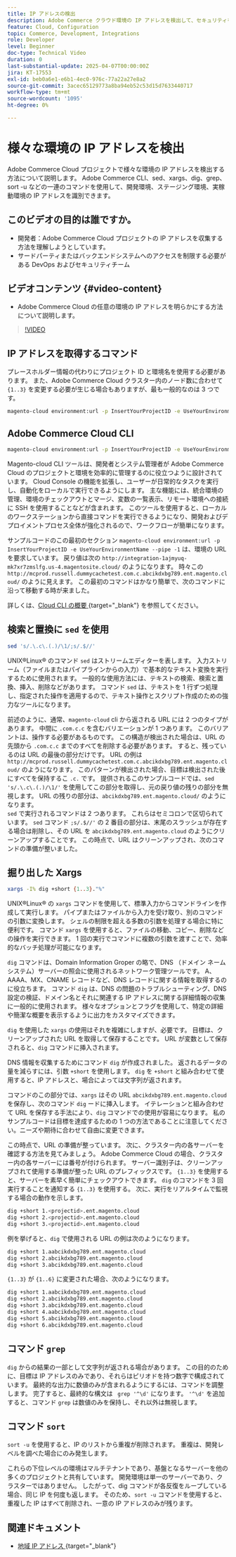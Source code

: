```yaml
---
title: IP アドレスの検出
description: Adobe Commerce クラウド環境の IP アドレスを検出して、セキュリティを強化しサーバー通信を効率化する方法について説明します
feature: Cloud, Configuration
topic: Commerce, Development, Integrations
role: Developer
level: Beginner
doc-type: Technical Video
duration: 0
last-substantial-update: 2025-04-07T00:00:00Z
jira: KT-17553
exl-id: beb0a6e1-e6b1-4ec0-976c-77a22a27e8a2
source-git-commit: 3acec65129773a8ba94eb52c53d15d7633440717
workflow-type: tm+mt
source-wordcount: '1095'
ht-degree: 0%

---
```


# 様々な環境の IP アドレスを検出

Adobe Commerce Cloud プロジェクトで様々な環境の IP アドレスを検出する方法について説明します。 Adobe Commerce CLI、sed、xargs、dig、grep、sort -u などの一連のコマンドを使用して、開発環境、ステージング環境、実稼動環境の IP アドレスを識別できます。

## このビデオの目的は誰ですか。

* 開発者：Adobe Commerce Cloud プロジェクトの IP アドレスを収集する方法を理解しようとしています。
* サードパーティまたはバックエンドシステムへのアクセスを制限する必要がある DevOps およびセキュリティチーム

## ビデオコンテンツ {#video-content}

* Adobe Commerce Cloud の任意の環境の IP アドレスを明らかにする方法について説明します。

>[!VIDEO](https://video.tv.adobe.com/v/3457493/?learn=on)

## IP アドレスを取得するコマンド

プレースホルダー情報の代わりにプロジェクト ID と環境名を使用する必要があります。  また、Adobe Commerce Cloud クラスター内のノード数に合わせて `{1..3}` を変更する必要が生じる場合もありますが、最も一般的なのは 3 つです。

```bash
magento-cloud environment:url -p InsertYourProjectID -e UseYourEnvironmentName --pipe -1 | sed 's/.\.c\.(.)/\1/;s/.$//' | xargs -I% dig +short {1..3}."%" | grep '^\d' | sort -u
```

## Adobe Commerce Cloud CLI

```bash
magento-cloud environment:url -p InsertYourProjectID -e UseYourEnvironmentName --pipe -1
```

Magento-cloud CLI ツールは、開発者とシステム管理者が Adobe Commerce Cloud のプロジェクトと環境を効率的に管理するのに役立つように設計されています。 Cloud Console の機能を拡張し、ユーザーが日常的なタスクを実行し、自動化をローカルで実行できるようにします。 主な機能には、統合環境の管理、環境のチェックアウトとマージ、変数の一覧表示、リモート環境への接続に SSH を使用することなどが含まれます。 このツールを使用すると、ローカルのワークステーションから直接コマンドを実行できるようになり、開発およびデプロイメントプロセス全体が強化されるので、ワークフローが簡単になります。

サンプルコードのこの最初のセクション `magento-cloud environment:url -p InsertYourProjectID -e UseYourEnvironmentName --pipe -1` は、環境の URL を要求しています。 戻り値は次の `http://integration-1ajmyuq-mk7xr7zmslfg.us-4.magentosite.cloud/` のようになります。 時々この `http://mcprod.russell.dummycachetest.com.c.abcikdxbg789.ent.magento.cloud/` のように見えます。  この最初のコマンドはかなり簡単で、次のコマンドに沿って移動する時が来ました。

詳しくは、[Cloud CLI の概要 ](https://experienceleague.adobe.com/ja/docs/commerce-on-cloud/user-guide/dev-tools/cloud-cli/cloud-cli-overview){target="_blank"} を参照してください。

## 検索と置換に `sed` を使用

```bash
sed 's/.\.c\.(.)/\1/;s/.$//'
```

UNIX®Linux® のコマンド `sed` はストリームエディターを表します。 入力ストリーム（ファイルまたはパイプラインからの入力）で基本的なテキスト変換を実行するために使用されます。 一般的な使用方法には、テキストの検索、検索と置換、挿入、削除などがあります。 コマンド `sed` は、テキストを 1 行ずつ処理し、指定された操作を適用するので、テキスト操作とスクリプト作成のための強力なツールになります。

前述のように、通常、`magento-cloud` cli から返される URL には 2 つのタイプがあります。 中間に `.com.c.c` を含むバリエーションが 1 つあります。 このバリアントは、操作する必要があるものです。 この構造が検出された場合は、URL の先頭から `.com.c.c` までのすべてを削除する必要があります。  すると、残っているのは URL の最後の部分だけです。 URL の例は `http://mcprod.russell.dummycachetest.com.c.abcikdxbg789.ent.magento.cloud/` のようになります。  このパターンが検出された場合、目標は検出された後にすべてを保持するこ `.c.` です。  提供されるこのサンプルコードでは、`sed 's/.\.c\.(.)/\1/'` を使用してこの部分を取得し、元の戻り値の残りの部分を無視します。 URL の残りの部分は、`abcikdxbg789.ent.magento.cloud/` のようになります。\
`sed` で実行されるコマンドは 2 つあります。 これらはセミコロンで区切られています。 `sed` コマンド `;s/.$//'` の 2 番目の部分は、末尾のスラッシュが存在する場合は削除し、その URL を `abcikdxbg789.ent.magento.cloud` のようにクリーンアップすることです。  この時点で、URL はクリーンアップされ、次のコマンドの準備が整いました。

## 掘り出した Xargs

```bash
xargs -I% dig +short {1..3}."%"
```

UNIX®Linux® の `xargs` コマンドを使用して、標準入力からコマンドラインを作成して実行します。 パイプまたはファイルから入力を受け取り、別のコマンドの引数に変換します。 シェルの制限を超える多数の引数を処理する場合に特に便利です。 コマンド `xargs` を使用すると、ファイルの移動、コピー、削除などの操作を実行できます。 1 回の実行でコマンドに複数の引数を渡すことで、効率的なバッチ処理が可能になります。

`dig` コマンドは、Domain Information Groper の略で、DNS （ドメイン ネーム システム）サーバーの照会に使用されるネットワーク管理ツールです。 A、AAAA、MX、CNAME レコードなど、DNS レコードに関する情報を取得するのに役立ちます。 コマンド `dig` は、DNS の問題のトラブルシューティング、DNS 設定の検証、ドメイン名とそれに関連する IP アドレスに関する詳細情報の収集に一般的に使用されます。 様々なオプションとフラグを使用して、特定の詳細や簡潔な概要を表示するように出力をカスタマイズできます。

`dig` を使用した `xargs` の使用はそれを複雑にしますが、必要です。 目標は、クリーンアップされた URL を取得して保存することです。  URL が変数として保存されると、`dig` コマンドに挿入されます。

DNS 情報を収集するためにコマンド `dig` が作成されました。 返されるデータの量を減らすには、引数 `+short` を使用します。 `dig` を `+short` と組み合わせて使用すると、IP アドレスと、場合によっては文字列が返されます。

コマンドのこの部分では、`xargs` はその URL `abcikdxbg789.ent.magento.cloud` を保存し、次のコマンド `dig` ードに挿入します。 イテレーションと組み合わせて URL を保存する手法により、`dig` コマンドでの使用が容易になります。 私のサンプルコードは目標を達成するための 1 つの方法であることに注意してください。ニーズや期待に合わせて自由に変更できます。

この時点で、URL の準備が整っています。 次に、クラスター内の各サーバーを確認する方法を見てみましょう。 Adobe Commerce Cloud の場合、クラスター内の各サーバーには番号が付けられます。 サーバー識別子は、クリーンアップされて使用する準備が整った URL のプレフィックスです。 `{1..3}` を使用すると、サーバーを素早く簡単にチェックアウトできます。 `dig` のコマンドを 3 回実行することを通知する `{1..3}` を使用する。 次に、実行をリアルタイムで監視する場合の動作を示します。

```bash
dig +short 1.<projectid>.ent.magento.cloud
dig +short 2.<projectid>.ent.magento.cloud
dig +short 3.<projectid>.ent.magento.cloud
```

例を挙げると、`dig` で使用される URL の例は次のようになります。

```bash
dig +short 1.aabcikdxbg789.ent.magento.cloud
dig +short 2.abcikdxbg789.ent.magento.cloud
dig +short 3.abcikdxbg789.ent.magento.cloud
```

`{1..3}` が `{1..6}` に変更された場合、次のようになります。

```bash
dig +short 1.aabcikdxbg789.ent.magento.cloud
dig +short 2.abcikdxbg789.ent.magento.cloud
dig +short 3.abcikdxbg789.ent.magento.cloud
dig +short 4.aabcikdxbg789.ent.magento.cloud
dig +short 5.abcikdxbg789.ent.magento.cloud
dig +short 6.abcikdxbg789.ent.magento.cloud
```

## コマンド `grep`

`dig` からの結果の一部として文字列が返される場合があります。 この目的のために、目標は IP アドレスのみであり、それらはピリオドを持つ数字で構成されています。 最終的な出力に数値のみが含まれるようにするには、コマンドを調整します。 完了すると、最終的な構文は ` grep '^\d'` になります。  `'^\d'` を追加すると、コマンド `grep` は数値のみを保持し、それ以外は無視します。

## コマンド `sort`

`sort -u` を使用すると、IP のリストから重複が削除されます。 重複は、開発レベルを調べた場合にのみ発生します。

これらの下位レベルの環境はマルチテナントであり、基盤となるサーバーを他の多くのプロジェクトと共有しています。 開発環境は単一のサーバーであり、クラスターではありません。 したがって、dig コマンドが各反復をループしている場合、同じ IP を何度も返します。 そのため、`sort -u` コマンドを使用すると、重複した IP はすべて削除され、一意の IP アドレスのみが残ります。



## 関連ドキュメント

* [ 地域 IP アドレス ](https://experienceleague.adobe.com/en/docs/commerce-on-cloud/user-guide/project/regional-ip-addresses|https://experienceleague.adobe.com/en/docs/commerce-on-cloud/user-guide/project/regional-ip-addresses){target="_blank"}
